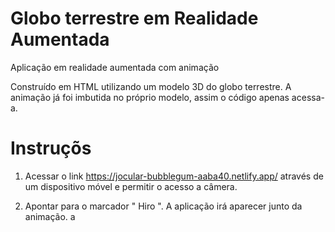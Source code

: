 # Globo terrestre em Realidade Aumentada 

Aplicação em realidade aumentada com animação

Construído em HTML utilizando um modelo 3D do globo terrestre. A animação já foi imbutida no próprio modelo, assim o código apenas acessa-a.

# Instruçõs

1. Acessar o link https://jocular-bubblegum-aaba40.netlify.app/ através de um dispositivo móvel e permitir o acesso a câmera.

2. Apontar para o marcador " Hiro ". A aplicação irá aparecer junto da animação.    a

